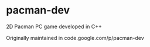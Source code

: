 # pacman-dev
2D Pacman PC game developed in C++

Originally maintained in code.google.com/p/pacman-dev
